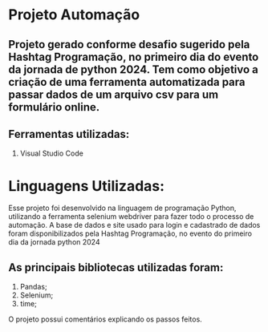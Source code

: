 <h1>Projeto Automação</h1>

<h2>Projeto gerado conforme desafio sugerido pela Hashtag Programação, no primeiro dia do evento da jornada de python 2024. Tem como objetivo a criação de uma ferramenta automatizada para passar dados de um arquivo csv para um formulário online.  </h2>

<h2> Ferramentas utilizadas: </h2>
<ol><li> Visual Studio Code </li></ol>

<h1>Linguagens Utilizadas:</h1>

<p>Esse projeto foi desenvolvido na linguagem de programação Python, utilizando a ferramenta selenium webdriver para fazer todo o processo de automação. A base de dados e site usado para login e cadastrado de dados foram disponibilizados pela Hashtag Programação, no evento do primeiro dia da jornada python 2024 </p>

<h2>As principais bibliotecas utilizadas foram:</h2>

<ol>
<li>Pandas;</li>
<li> Selenium;</li>
<li> time;</li>
</ol>

<p>O projeto possui comentários explicando os passos feitos.</p>
